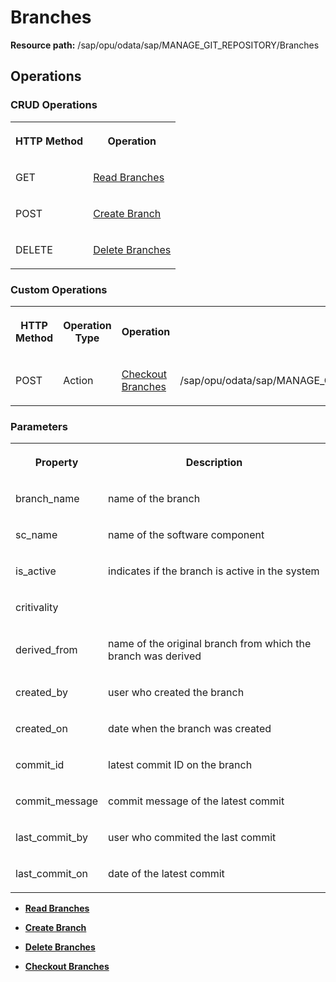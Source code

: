 <!-- loiobbaf3c1d6d414c788d9410f0e9ee4cc2 -->

# Branches

**Resource path:** /sap/opu/odata/sap/MANAGE\_GIT\_REPOSITORY/Branches



<a name="loiobbaf3c1d6d414c788d9410f0e9ee4cc2__section_zps_1q4_bpb"/>

## Operations



### CRUD Operations

<a name="loiobbaf3c1d6d414c788d9410f0e9ee4cc2__table_kdm_fq4_bpb"/>


<table>
<tr>
<th>

HTTP Method



</th>
<th>

Operation



</th>
</tr>
<tr>
<td>

GET



</td>
<td>

[Read Branches](Read_Branches_e8e40c2.md)



</td>
</tr>
<tr>
<td>

POST



</td>
<td>

[Create Branch](Create_Branch_a9ce22e.md)



</td>
</tr>
<tr>
<td>

DELETE



</td>
<td>

[Delete Branches](Delete_Branches_425717b.md)



</td>
</tr>
</table>



### Custom Operations

<a name="loiobbaf3c1d6d414c788d9410f0e9ee4cc2__table_b1c_b54_bpb"/>


<table>
<tr>
<th>

HTTP Method



</th>
<th>

Operation Type



</th>
<th>

Operation



</th>
<th>

URI



</th>
</tr>
<tr>
<td>

POST



</td>
<td>

Action



</td>
<td>

[Checkout Branches](Checkout_Branches_069b979.md)



</td>
<td>

/sap/opu/odata/sap/MANAGE\_GIT\_REPOSITORY/checkout\_branch



</td>
</tr>
</table>



### Parameters

<a name="loiobbaf3c1d6d414c788d9410f0e9ee4cc2__table_c3l_hq4_bpb"/>


<table>
<tr>
<th>

Property



</th>
<th>

Description



</th>
</tr>
<tr>
<td>

branch\_name



</td>
<td>

name of the branch



</td>
</tr>
<tr>
<td>

sc\_name



</td>
<td>

name of the software component



</td>
</tr>
<tr>
<td>

is\_active



</td>
<td>

indicates if the branch is active in the system



</td>
</tr>
<tr>
<td>

critivality



</td>
<td>



</td>
</tr>
<tr>
<td>

derived\_from



</td>
<td>

name of the original branch from which the branch was derived



</td>
</tr>
<tr>
<td>

created\_by



</td>
<td>

user who created the branch



</td>
</tr>
<tr>
<td>

created\_on



</td>
<td>

date when the branch was created



</td>
</tr>
<tr>
<td>

commit\_id



</td>
<td>

latest commit ID on the branch



</td>
</tr>
<tr>
<td>

commit\_message



</td>
<td>

commit message of the latest commit



</td>
</tr>
<tr>
<td>

last\_commit\_by



</td>
<td>

user who commited the last commit



</td>
</tr>
<tr>
<td>

last\_commit\_on



</td>
<td>

date of the latest commit



</td>
</tr>
</table>

-   **[Read Branches](Read_Branches_e8e40c2.md "")**  

-   **[Create Branch](Create_Branch_a9ce22e.md "")**  

-   **[Delete Branches](Delete_Branches_425717b.md "")**  

-   **[Checkout Branches](Checkout_Branches_069b979.md "")**  


